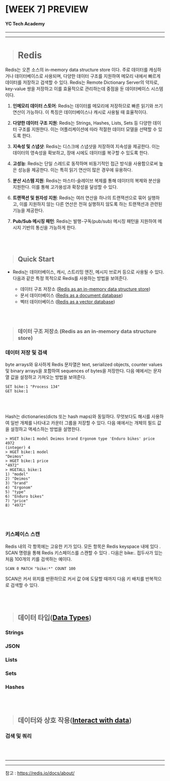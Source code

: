 # [WEEK 7] PREVIEW 

#### YC Tech Academy
---
---

> # Redis
Redis는 오픈 소스의 in-memory data structure store 이다. 주로 데이터를 캐싱하거나 데이터베이스로 사용되며, 다양한 데이터 구조를 지원하여 메모리 내에서 빠르게 데이터를 저장하고 검색할 수 있다. Redis는 Remote Dictionary Server의 약자로, key-value 쌍을 저장하고 이를 효율적으로 관리하는데 중점을 둔 데이터베이스 시스템이다.

1. **인메모리 데이터 스토어**: Redis는 데이터를 메모리에 저장하므로 빠른 읽기와 쓰기 연산이 가능하다. 이 특징은 데이터베이스나 캐시로 사용될 때 효율적이다.

2. **다양한 데이터 구조 지원**: Redis는 Strings, Hashes, Lists, Sets 등 다양한 데이터 구조를 지원한다. 이는 어플리케이션에 따라 적절한 데이터 모델을 선택할 수 있도록 한다.

3. **지속성 및 스냅샷**: Redis는 디스크에 스냅샷을 저장하여 지속성을 제공한다. 이는 데이터의 영속성을 확보하고, 장애 시에도 데이터를 복구할 수 있도록 한다.

4. **고성능**: Redis는 단일 스레드로 동작하며 비동기적인 접근 방식을 사용함으로써 높은 성능을 제공한다. 이는 특히 읽기 연산이 많은 경우에 유용하다.

5. **분산 시스템 지원**: Redis는 마스터-슬레이브 복제를 통해 데이터의 복제와 분산을 지원한다. 이를 통해 고가용성과 확장성을 달성할 수 있다.

6. **트랜잭션 및 원자성 지원**: Redis는 여러 연산을 하나의 트랜잭션으로 묶어 실행하고, 이를 지원하지 않는 다른 연산은 전혀 실행하지 않도록 하는 트랜잭션과 관련된 기능을 제공한다.

7. **Pub/Sub 메시징 패턴**: Redis는 발행-구독(pub/sub) 메시징 패턴을 지원하여 메시지 기반의 통신을 가능하게 한다.

<br>
<br>

> ## Quick Start

* Redis는 데이터베이스, 캐시, 스트리밍 엔진, 메시지 브로커 등으로 사용될 수 있다.   
다음과 같은 특정 목적으로 Redis를 사용하는 방법을 보여준다.

  * 데이터 구조 저장소 ([Redis as an in-memory data structure store](https://redis.io/docs/get-started/data-store/))
  * 문서 데이터베이스 ([Redis as a document database](https://redis.io/docs/get-started/document-database/))
  * 벡터 데이터베이스 ([Redis as a vector database](https://redis.io/docs/get-started/vector-database/))


<br>
<br>


> ### 데이터 구조 저장소 (Redis as an in-memory data structure store)

### 데이터 저장 및 검색
byte arrays와 유사하게 Redis 문자열은 text, serialized objects, counter values 및 binary arrays을 포함하여 sequences of bytes을 저장한다. 다음 예에서는 문자열 값을 설정하고 가져오는 방법을 보여준다.
```_Redis CLI
SET bike:1 "Process 134"
GET bike:1
```
<br>
<br>

Hash는 dictionaries(dicts 또는 hash maps)와 동일하다. 무엇보다도 해시를 사용하여 일반 개체를 나타내고 카운터 그룹을 저장할 수 있다. 다음 예에서는 개체의 필드 값을 설정하고 액세스하는 방법을 설명한다.
```_Redis CLI
> HSET bike:1 model Deimos brand Ergonom type 'Enduro bikes' price 4972
(integer) 4
> HGET bike:1 model
"Deimos"
> HGET bike:1 price
"4972"
> HGETALL bike:1
1) "model"
2) "Deimos"
3) "brand"
4) "Ergonom"
5) "type"
6) "Enduro bikes"
7) "price"
8) "4972"
```
<br>
<br>

### 키스페이스 스캔
Redis 내의 각 항목에는 고유한 키가 있다. 모든 항목은 Redis keyspace 내에 있다 . SCAN 명령을 통해 Redis 키스페이스를 스캔할 수 있다 . 다음은 bike:. 접두사가 있는 처음 100개의 키를 검색하는 예이다.
```_Redis CLI
SCAN 0 MATCH "bike:*" COUNT 100
``` 
SCAN은 커서 위치를 반환하므로 커서 값 0에 도달할 때까지 다음 키 배치를 반복적으로 검색할 수 있다.

<br>
<br>

> ## 데이터 타입([Data Types](https://redis.io/docs/data-types/))
### Strings

### JSON


### Lists


### Sets


### Hashes

<br>
<br>

> ## 데이터와 상호 작용([Interact with data](https://redis.io/docs/interact/))
### 검색 및 쿼리

<br>
<br>

---
---
참고 : https://redis.io/docs/about/


